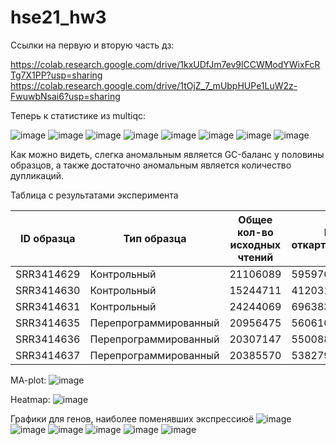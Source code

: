 # hse21_hw3

Ссылки на первую и вторую часть дз:

https://colab.research.google.com/drive/1kxUDfJm7ev9lCCWModYWixFcRTg7X1PP?usp=sharing
https://colab.research.google.com/drive/1tOjZ_7_mUbpHUPe1LuW2z-FwuwbNsai6?usp=sharing

Теперь к статистике из multiqc:

![image](./Screenshots/General_statistics.png)
![image](./Screenshots/Mean_quality_scores.png)
![image](./Screenshots/Per_seq_Quality.png)
![image](./Screenshots/Sequence_counts.png)
![image](./Screenshots/Per_base_content.png)
![image](./Screenshots/GC_content.png)
![image](./Screenshots/N_content.png)
![image](./Screenshots/Duplication_levels.png)

Как можно видеть, слегка аномальным является GC-баланс у половины образцов, а также достаточно аномальным является количество дупликаций.

Таблица с результатами эксперимента

| ID образца | Тип образца           | Общее кол-во исходных чтений | Не откартированы | Откартированы уникально | Откартированы неуникально | Откартированы | _no_feature | __ambiguous | Попали на гены |
|------------|-----------------------|------------------------------|------------------|-------------------------|---------------------------|---------------|-------------|-------------|----------------|
| SRR3414629 | Контрольный           | 21106089                     | 595976           | 18375888                | 2134225                   | 20510113      | 1604107     | 722172      | 16049609       |
| SRR3414630 | Контрольный           | 15244711                     | 412031           | 13186139                | 1646541                   | 14832680      | 1240295     | 480520      | 11465324       |
| SRR3414631 | Контрольный           | 24244069                     | 696383           | 20928945                | 2618741                   | 23547686      | 1700354     | 819740      | 18408851       |
| SRR3414635 | Перепрограммированный | 20956475                     | 560610           | 18428317                | 1967548                   | 20395865      | 1392186     | 760134      | 16275997       |
| SRR3414636 | Перепрограммированный | 20307147                     | 550088           | 17825380                | 1931679                   | 19757059      | 1332692     | 735108      | 15757580       |
| SRR3414637 | Перепрограммированный | 20385570                     | 538279           | 17844858                | 2618741                   | 20463599      | 1397650     | 710230      | 15736978       |

MA-plot:
![image](./Screenshots/MA-plot.png)

Heatmap:
![image](./Screenshots/heatmap.png)


Графики для генов, наиболее поменявших экспрессиюё
![image](./Screenshots/exp_1.png)
![image](./Screenshots/exp_2.png)
![image](./Screenshots/exp_3.png)
![image](./Screenshots/exp_4.png)
![image](./Screenshots/exp_5.png)
![image](./Screenshots/exp_6.png)